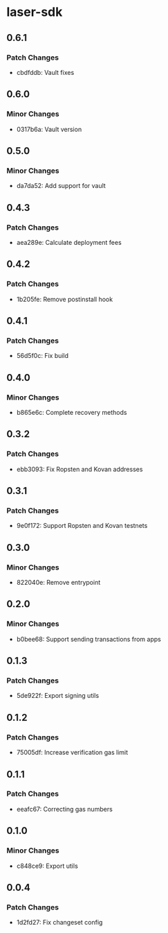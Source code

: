# laser-sdk

## 0.6.1

### Patch Changes

-   cbdfddb: Vault fixes

## 0.6.0

### Minor Changes

-   0317b6a: Vault version

## 0.5.0

### Minor Changes

-   da7da52: Add support for vault

## 0.4.3

### Patch Changes

-   aea289e: Calculate deployment fees

## 0.4.2

### Patch Changes

-   1b205fe: Remove postinstall hook

## 0.4.1

### Patch Changes

-   56d5f0c: Fix build

## 0.4.0

### Minor Changes

-   b865e6c: Complete recovery methods

## 0.3.2

### Patch Changes

-   ebb3093: Fix Ropsten and Kovan addresses

## 0.3.1

### Patch Changes

-   9e0f172: Support Ropsten and Kovan testnets

## 0.3.0

### Minor Changes

-   822040e: Remove entrypoint

## 0.2.0

### Minor Changes

-   b0bee68: Support sending transactions from apps

## 0.1.3

### Patch Changes

-   5de922f: Export signing utils

## 0.1.2

### Patch Changes

-   75005df: Increase verification gas limit

## 0.1.1

### Patch Changes

-   eeafc67: Correcting gas numbers

## 0.1.0

### Minor Changes

-   c848ce9: Export utils

## 0.0.4

### Patch Changes

-   1d2fd27: Fix changeset config

